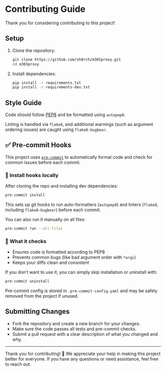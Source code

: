 # Contributing Guide

Thank you for considering contributing to this project!

## Setup

1. Clone the repository:

   ```bash
   git clone https://github.com/sh0rch/m365proxy.git
   cd m365proxy
   ```

2. Install dependencies:

   ```bash
   pip install -r requirements.txt
   pip install -r requirements-dev.txt
   ```

## Style Guide

Code should follow [PEP8](https://www.python.org/dev/peps/pep-0008/) and be formatted using `autopep8`.

Linting is handled via `flake8`, and additional warnings (such as argument ordering issues) are caught using `flake8-bugbear`.

## ✅ Pre-commit Hooks

This project uses [`pre-commit`](https://pre-commit.com/) to automatically format code and check for common issues before each commit.

### 🔧 Install hooks locally

After cloning the repo and installing dev dependencies:

```bash
pre-commit install
```

This sets up git hooks to run auto-formatters (`autopep8`) and linters (`flake8`, including `flake8-bugbear`) before each commit.

You can also run it manually on all files:

```bash
pre-commit run --all-files
```

### 🧪 What it checks

- Ensures code is formatted according to PEP8
- Prevents common bugs (like bad argument order with `*args`)
- Keeps your diffs clean and consistent

If you don’t want to use it, you can simply skip installation or uninstall with:

```bash
pre-commit uninstall
```

Pre-commit config is stored in `.pre-commit-config.yaml` and may be safely removed from the project if unused.

## Submitting Changes

- Fork the repository and create a new branch for your changes.
- Make sure the code passes all tests and pre-commit checks.
- Submit a pull request with a clear description of what you changed and why.

---

Thank you for contributing! 🎉
We appreciate your help in making this project better for everyone. If you have any questions or need assistance, feel free to reach out.
